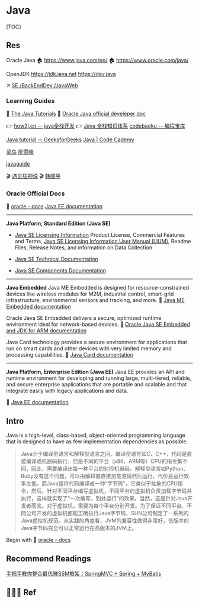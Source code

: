 # Java

[TOC]

## Res
Oracle Java
🏠 https://www.java.com/en/
🏠 https://www.oracle.com/java/

OpenJDK
https://jdk.java.net
https://dev.java

↗ [SE /BackEndDev /JavaWeb](../../../../../Software%20Engineering/👾%20Web%20Dev%20&%20Ops/🗄️%20Web%20BackEnd%20Dev/Java%20Web/Java%20Web.md)


### Learning Guides
📂 [The Java Tutorials](https://docs.oracle.com/javase/tutorial/index.html)
📂 [Oracle Java official develeper doc](https://dev.java/learn/getting-started-with-java/)

👉 [how2j.cn -- java全栈开发](https://how2j.cn) 
👉 [Java 全栈知识体系](https://pdai.tech)
[codebaoku -- 编程宝库](http://www.codebaoku.com)

[Java tutorial -- GeeksforGeeks](https://www.geeksforgeeks.org/java/?ref=shm)
[Java | Code Cademy](https://www.codecademy.com/catalog/language/java)

[菜鸟](https://www.runoob.com/java/java-tutorial.html)
[廖雪峰](https://www.liaoxuefeng.com/wiki/1252599548343744)

[javaguide](https://javaguide.cn/high-availability/performance-test.html)

🎬 [遇见狂神说](https://space.bilibili.com/95256449)
🎬 [韩顺平](https://space.bilibili.com/651245581)


### Oracle Official Docs
📂 [oracle - docs](https://docs.oracle.com/en/java/index.html)
[Java EE documentation](http://docs.oracle.com/javaee)

---
**Java Platform, Standard Edition (Java SE)**
- [Java SE Licensing Information](https://www.oracle.com/technetwork/java/javase/documentation)
	Product License, Commercial Features and Terms, [Java SE Licensing Information User Manual (LIUM)](https://www.oracle.com/java/technologies/javase/licensing-user-manual.html), Readme Files, Release Notes, and information on Data Collection

- [Java SE Technical Documentation](https://www.oracle.com/pls/topic/lookup?ctx=en/java/javase&id=javaselatest)

- [Java SE Components Documentation](http://docs.oracle.com/javacomponents)

---
**Java Embedded**
Java ME Embedded is designed for resource-constrained devices like wireless modules for M2M, industrial control, smart-grid infrastructure, environmental sensors and tracking, and more.
📂 [Java ME Embedded documentation](http://docs.oracle.com/javame)

Oracle Java SE Embedded delivers a secure, optimized runtime environment ideal for network-based devices.
📂 [Oracle Java SE Embedded and JDK for ARM documentation](http://docs.oracle.com/javase/8/javase-embedded.htm)

Java Card technology provides a secure environment for applications that run on smart cards and other devices with very limited memory and processing capabilities.
📂 [Java Card documentation](https://docs.oracle.com/pls/topic/lookup?ctx=en/java/javacard&id=homepage)

---
**Java Platform, Enterprise Edition (Java EE)**
Java EE provides an API and runtime environment for developing and running large, multi-tiered, reliable, and secure enterprise applications that are portable and scalable and that integrate easily with legacy applications and data.

📂 [Java EE documentation](http://docs.oracle.com/javaee)



## Intro
Java is a high-level, class-based, object-oriented programming language that is designed to have as few implementation dependencies as possible.

>  Java介于编译型语言和解释型语言之间。编译型语言如C、C++，代码是直接编译成机器码执行，但是不同的平台（x86、ARM等）CPU的指令集不同，因此，需要编译出每一种平台的对应机器码。解释型语言如Python、Ruby没有这个问题，可以由解释器直接加载源码然后运行，代价是运行效率太低。而Java是将代码编译成一种“字节码”，它类似于抽象的CPU指令，然后，针对不同平台编写虚拟机，不同平台的虚拟机负责加载字节码并执行，这样就实现了“一次编写，到处运行”的效果。当然，这是针对Java开发者而言。对于虚拟机，需要为每个平台分别开发。为了保证不同平台、不同公司开发的虚拟机都能正确执行Java字节码，SUN公司制定了一系列的Java虚拟机规范。从实践的角度看，JVM的兼容性做得非常好，低版本的Java字节码完全可以正常运行在高版本的JVM上。

Begin with 📂 [oracle - docs](https://docs.oracle.com/en/java/index.html)



## Recommend Readings
[手把手教你整合最优雅SSM框架：SpringMVC + Spring + MyBatis](https://blog.csdn.net/qq598535550/article/details/51703190)



## 🤷🏽‍♂️ Ref
